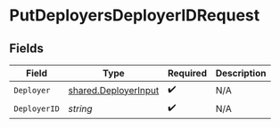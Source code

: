 # PutDeployersDeployerIDRequest


## Fields

| Field                                                        | Type                                                         | Required                                                     | Description                                                  |
| ------------------------------------------------------------ | ------------------------------------------------------------ | ------------------------------------------------------------ | ------------------------------------------------------------ |
| `Deployer`                                                   | [shared.DeployerInput](../../models/shared/deployerinput.md) | :heavy_check_mark:                                           | N/A                                                          |
| `DeployerID`                                                 | *string*                                                     | :heavy_check_mark:                                           | N/A                                                          |